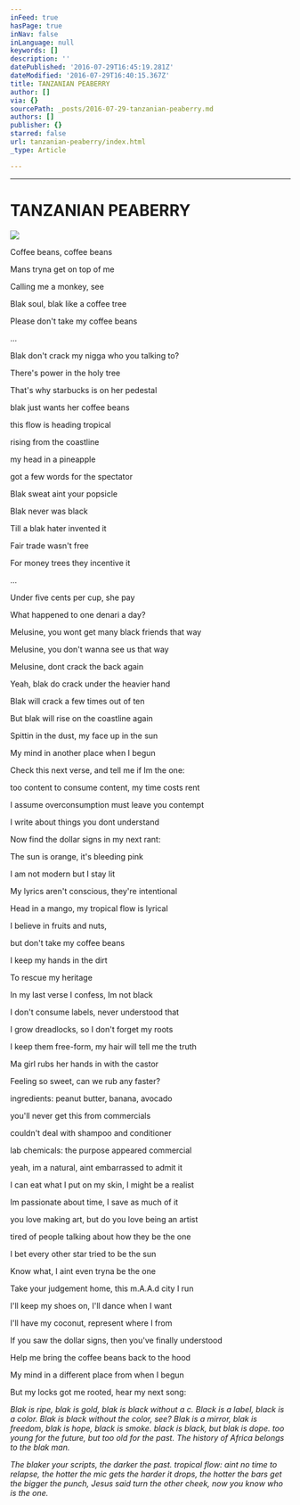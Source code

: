 ```yaml
---
inFeed: true
hasPage: true
inNav: false
inLanguage: null
keywords: []
description: ''
datePublished: '2016-07-29T16:45:19.281Z'
dateModified: '2016-07-29T16:40:15.367Z'
title: TANZANIAN PEABERRY
author: []
via: {}
sourcePath: _posts/2016-07-29-tanzanian-peaberry.md
authors: []
publisher: {}
starred: false
url: tanzanian-peaberry/index.html
_type: Article

---
```

****

# TANZANIAN PEABERRY
![](https://the-grid-user-content.s3-us-west-2.amazonaws.com/4578bea9-7dff-4490-8057-943511ae4821.jpg)

Coffee beans, coffee beans

Mans tryna get on top of me

Calling me a monkey, see

Blak soul, blak like a coffee tree

Please don't take my coffee beans

...

Blak don't crack my nigga who you talking to?

There's power in the holy tree

That's why starbucks is on her pedestal

blak just wants her coffee beans

this flow is heading tropical

rising from the coastline

my head in a pineapple

got a few words for the spectator

Blak sweat aint your popsicle

Blak never was black

Till a blak hater invented it

Fair trade wasn't free

For money trees they incentive it

...

Under five cents per cup, she pay

What happened to one denari a day?

Melusine, you wont get many black friends that way

Melusine, you don't wanna see us that way

Melusine, dont crack the back again

Yeah, blak do crack under the heavier hand

Blak will crack a few times out of ten

But blak will rise on the coastline again

Spittin in the dust, my face up in the sun

My mind in another place when I begun

Check this next verse, and tell me if Im the one:

too content to consume content, my time costs rent

I assume overconsumption must leave you contempt

I write about things you dont understand

Now find the dollar signs in my next rant:

The sun is orange, it's bleeding pink

I am not modern but I stay lit

My lyrics aren't conscious, they're intentional

Head in a mango, my tropical flow is lyrical

I believe in fruits and nuts,

but don't take my coffee beans

I keep my hands in the dirt

To rescue my heritage

In my last verse I confess, Im not black

I don't consume labels, never understood that

I grow dreadlocks, so I don't forget my roots

I keep them free-form, my hair will tell me the truth

Ma girl rubs her hands in with the castor

Feeling so sweet, can we rub any faster?

ingredients: peanut butter, banana, avocado 

you'll never get this from commercials

couldn't deal with shampoo and conditioner

lab chemicals: the purpose appeared commercial

yeah, im a natural, aint embarrassed to admit it

I can eat what I put on my skin, I might be a realist

Im passionate about time, I save as much of it

you love making art, but do you love being an artist

tired of people talking about how they be the one

I bet every other star tried to be the sun

Know what, I aint even tryna be the one

Take your judgement home, this m.A.A.d city I run

I'll keep my shoes on, I'll dance when I want

I'll have my coconut, represent where I from

If you saw the dollar signs, then you've finally understood

Help me bring the coffee beans back to the hood

My mind in a different place from when I begun

But my locks got me rooted, hear my next song:

_Blak is ripe, blak is gold, blak is black without a c. Black is a label, black is a color. Blak is black without the color, see? Blak is a mirror, blak is freedom, blak is hope, black is smoke. black is black, but blak is dope. too young for the future, but too old for the past. The history of Africa belongs to the blak man._

_The blaker your scripts, the darker the past. tropical flow: aint no time to relapse, the hotter the mic gets the harder it drops, the hotter the bars get the bigger the punch, Jesus said turn the other cheek, now you know who is the one._